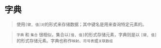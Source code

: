 # 字典

> 使用`[键, 值]对`的形式来存储数据；其中键名是用来查询特定元素的。

> `字典` 和 `集合` 很相似，集合以`[值, 值]`的形式存储元素，字典则是以 `[键, 值]`的形式存储元素。字典也称作`映射`、`符号表`或`关联数组`